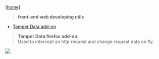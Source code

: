 [[home]](../../../../home.html) 

> **front-end web developing utils**

- [Tamper Data add-on](#tamper_data)


<a name="tamper_data"></a>
> **Tamper Data firefox add-on:**
<br>Used to intercept an http request and change request data on fly.

<img src="http://i.stack.imgur.com/id7FG.jpg">    

